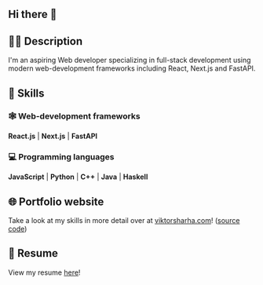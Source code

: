 ## Hi there 👋

## 👨‍💻 Description

I'm an aspiring Web developer specializing in full-stack development using modern web-development frameworks including React, Next.js and FastAPI.

## 💪 Skills

### 🕸️ Web-development frameworks

**React.js** | **Next.js** | **FastAPI**

### 💻 Programming languages

**JavaScript** | **Python** | **C++** | **Java** | **Haskell**

## 🌐 Portfolio website

Take a look at my skills in more detail over at [viktorsharha.com](https://viktorsharha.com)! ([source code](https://github.com/vsharha/Portfolio))

## 📄 Resume

View my resume [here](https://mozilla.github.io/pdf.js/web/viewer.html?file=https://raw.githubusercontent.com/vsharha/Resume/main/Viktor%20Sharha.pdf#pagemode=none&zoom=page-fit)!

<!--
**vsharha/vsharha** is a ✨ _special_ ✨ repository because its `README.md` (this file) appears on your GitHub profile.

Here are some ideas to get you started:

- 🔭 I’m currently working on ...
- 🌱 I’m currently learning ...
- 👯 I’m looking to collaborate on ...
- 🤔 I’m looking for help with ...
- 💬 Ask me about ...
- 📫 How to reach me: ...
- 😄 Pronouns: ...
- ⚡ Fun fact: ...
-->
